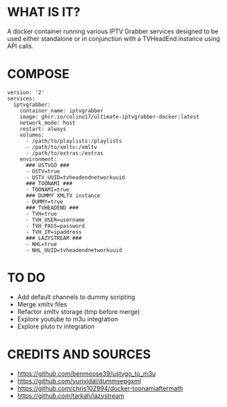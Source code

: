 # WHAT IS IT?

A docker container running various IPTV Grabber services designed to be used either standalone or in conjunction with a TVHeadEnd instance using API calls.

# COMPOSE

```
version: '2'
services:
  iptvgrabber:
    container_name: iptvgrabber
    image: ghcr.io/colino17/ultimate-iptvgrabber-docker:latest
    network_mode: host
    restart: always
    volumes:
      - /path/to/playlists:/playlists
      - /path/to/xmltv:/xmltv
      - /path/to/extras:/extras
    environment:
      ### USTVGO ###
      - USTV=true
      - USTV_UUID=tvheadendnetworkuuid
      ### TOONAMI ###
      - TOONAMI=true
      ### DUMMY XMLTV instance
      - DUMMY=true
      ### TVHEADEND ###
      - TVH=true
      - TVH_USER=username
      - TVH_PASS=password
      - TVH_IP=ipaddress
      ### LAZYSTREAM ###
      - NHL=true
      - NHL_UUID=tvheadendnetworkuuid
```

# TO DO

- Add default channels to dummy scripting
- Merge xmltv files
- Refactor xmltv storage (tmp before merge)
- Explore youtube to m3u integration
- Explore pluto tv integration

# CREDITS AND SOURCES

- https://github.com/benmoose39/ustvgo_to_m3u
- https://github.com/yurividal/dummyepgxml
- https://github.com/chris102994/docker-toonamiaftermath
- https://github.com/tarkah/lazystream
